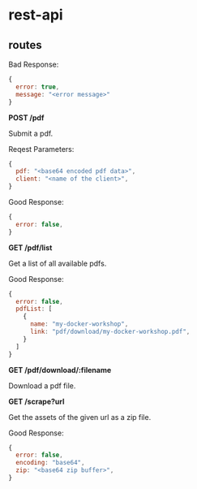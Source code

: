 # rest-api

## routes

Bad Response:

```js
{
  error: true,
  message: "<error message>"
}
```

**POST /pdf**

Submit a pdf.

Reqest Parameters:

```js
{
  pdf: "<base64 encoded pdf data>",
  client: "<name of the client>",
}
```

Good Response:

```js
{
  error: false,
}
```

**GET /pdf/list**

Get a list of all available pdfs.

Good Response:

```js
{
  error: false,
  pdfList: [
    {
      name: "my-docker-workshop",
      link: "pdf/download/my-docker-workshop.pdf",
    }
  ]
}
```

**GET /pdf/download/:filename**

Download a pdf file.

**GET /scrape?url**

Get the assets of the given url as a zip file.

Good Response:

```js
{
  error: false,
  encoding: "base64",
  zip: "<base64 zip buffer>",
}
```

